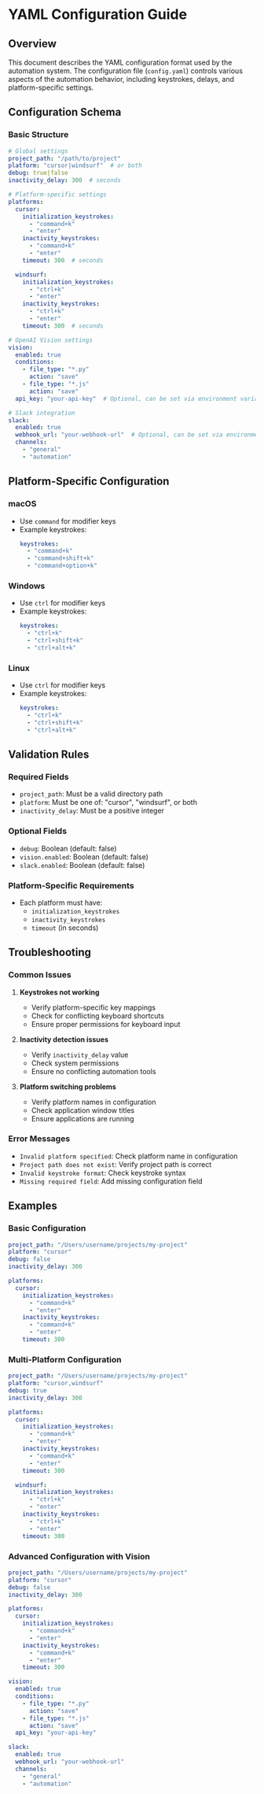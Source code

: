 # YAML Configuration Guide

## Overview
This document describes the YAML configuration format used by the automation system. The configuration file (`config.yaml`) controls various aspects of the automation behavior, including keystrokes, delays, and platform-specific settings.

## Configuration Schema

### Basic Structure
```yaml
# Global settings
project_path: "/path/to/project"
platform: "cursor|windsurf"  # or both
debug: true|false
inactivity_delay: 300  # seconds

# Platform-specific settings
platforms:
  cursor:
    initialization_keystrokes:
      - "command+k"
      - "enter"
    inactivity_keystrokes:
      - "command+k"
      - "enter"
    timeout: 300  # seconds

  windsurf:
    initialization_keystrokes:
      - "ctrl+k"
      - "enter"
    inactivity_keystrokes:
      - "ctrl+k"
      - "enter"
    timeout: 300  # seconds

# OpenAI Vision settings
vision:
  enabled: true
  conditions:
    - file_type: "*.py"
      action: "save"
    - file_type: "*.js"
      action: "save"
  api_key: "your-api-key"  # Optional, can be set via environment variable

# Slack integration
slack:
  enabled: true
  webhook_url: "your-webhook-url"  # Optional, can be set via environment variable
  channels:
    - "general"
    - "automation"
```

## Platform-Specific Configuration

### macOS
- Use `command` for modifier keys
- Example keystrokes:
  ```yaml
  keystrokes:
    - "command+k"
    - "command+shift+k"
    - "command+option+k"
  ```

### Windows
- Use `ctrl` for modifier keys
- Example keystrokes:
  ```yaml
  keystrokes:
    - "ctrl+k"
    - "ctrl+shift+k"
    - "ctrl+alt+k"
  ```

### Linux
- Use `ctrl` for modifier keys
- Example keystrokes:
  ```yaml
  keystrokes:
    - "ctrl+k"
    - "ctrl+shift+k"
    - "ctrl+alt+k"
  ```

## Validation Rules

### Required Fields
- `project_path`: Must be a valid directory path
- `platform`: Must be one of: "cursor", "windsurf", or both
- `inactivity_delay`: Must be a positive integer

### Optional Fields
- `debug`: Boolean (default: false)
- `vision.enabled`: Boolean (default: false)
- `slack.enabled`: Boolean (default: false)

### Platform-Specific Requirements
- Each platform must have:
  - `initialization_keystrokes`
  - `inactivity_keystrokes`
  - `timeout` (in seconds)

## Troubleshooting

### Common Issues

1. **Keystrokes not working**
   - Verify platform-specific key mappings
   - Check for conflicting keyboard shortcuts
   - Ensure proper permissions for keyboard input

2. **Inactivity detection issues**
   - Verify `inactivity_delay` value
   - Check system permissions
   - Ensure no conflicting automation tools

3. **Platform switching problems**
   - Verify platform names in configuration
   - Check application window titles
   - Ensure applications are running

### Error Messages

- `Invalid platform specified`: Check platform name in configuration
- `Project path does not exist`: Verify project path is correct
- `Invalid keystroke format`: Check keystroke syntax
- `Missing required field`: Add missing configuration field

## Examples

### Basic Configuration
```yaml
project_path: "/Users/username/projects/my-project"
platform: "cursor"
debug: false
inactivity_delay: 300

platforms:
  cursor:
    initialization_keystrokes:
      - "command+k"
      - "enter"
    inactivity_keystrokes:
      - "command+k"
      - "enter"
    timeout: 300
```

### Multi-Platform Configuration
```yaml
project_path: "/Users/username/projects/my-project"
platform: "cursor,windsurf"
debug: true
inactivity_delay: 300

platforms:
  cursor:
    initialization_keystrokes:
      - "command+k"
      - "enter"
    inactivity_keystrokes:
      - "command+k"
      - "enter"
    timeout: 300

  windsurf:
    initialization_keystrokes:
      - "ctrl+k"
      - "enter"
    inactivity_keystrokes:
      - "ctrl+k"
      - "enter"
    timeout: 300
```

### Advanced Configuration with Vision
```yaml
project_path: "/Users/username/projects/my-project"
platform: "cursor"
debug: false
inactivity_delay: 300

platforms:
  cursor:
    initialization_keystrokes:
      - "command+k"
      - "enter"
    inactivity_keystrokes:
      - "command+k"
      - "enter"
    timeout: 300

vision:
  enabled: true
  conditions:
    - file_type: "*.py"
      action: "save"
    - file_type: "*.js"
      action: "save"
  api_key: "your-api-key"

slack:
  enabled: true
  webhook_url: "your-webhook-url"
  channels:
    - "general"
    - "automation"
``` 